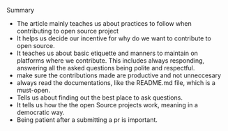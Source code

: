 Summary

- The article mainly teaches us about practices to follow when contributing to open source project
- It helps us decide our incentive for why do we want to contribute to open source.
- It teaches us about basic etiquette and manners to maintain on platforms where we contribute. This includes always responding, answering all the asked questions being polite and respectful.
- make sure the contributions made are productive and not unneccesary
- always read the documentations, like the README.md file, which is a must-open.
- Tells us about finding out the best place to ask questions.
- It tells us how the the open Source projects work, meaning in a democratic way.
- Being patient after a submitting a pr is important.